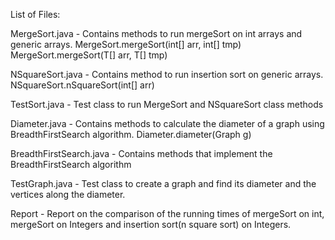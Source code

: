 List of Files:

MergeSort.java - Contains methods to run mergeSort on int arrays and generic arrays.
	MergeSort.mergeSort(int[] arr, int[] tmp)
	MergeSort.mergeSort(T[] arr, T[] tmp)

NSquareSort.java - Contains method to run insertion sort on generic arrays.
	NSquareSort.nSquareSort(int[] arr)

TestSort.java - Test class to run MergeSort and NSquareSort class methods

Diameter.java -  Contains methods to calculate the diameter of a graph using BreadthFirstSearch algorithm.
	Diameter.diameter(Graph g)

BreadthFirstSearch.java - Contains methods that implement the BreadthFirstSearch algorithm

TestGraph.java - Test class to create a graph and find its diameter and the vertices along the diameter.

Report - Report on the comparison of the running times of mergeSort on int, mergeSort on Integers and insertion sort(n square sort) on Integers.

